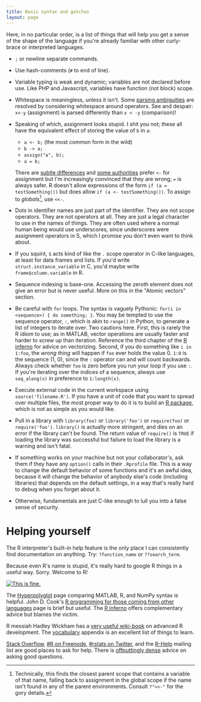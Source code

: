 ```yaml
---
title: Basic syntax and gotchas
layout: page
---
```


Here, in no particular order, is a list of things that will help you get a sense of the shape of the language if you're already familiar with other curly-brace or interpreted languages.

* `;` or newline separate commands.
* Use hash-comments (`#` to end of line).
* Variable typing is weak and dynamic; variables are not declared before use. Like PHP and Javascript, variables have function (not block) scope.
* Whitespace is meaningless, unless it isn't. Some [parsing ambiguities](http://shape-of-code.coding-guidelines.com/2012/02/29/parsing-r-code-freedom-of-expression-is-not-always-a-good-idea/) are resolved by considering whitespace around operators. See and despair: `x<-y` (assignment) is parsed differently than `x < -y` (comparison)!

* Speaking of which, assignment looks stupid. I shit you not; these all have the equivalent effect of storing the value of `b` in `a`:

    *  `a <- b;` (the most common form in the wild)
    *  `b -> a;`
    * `assign("a", b);`
    * `a = b;`

    There are [subtle differences](http://stackoverflow.com/questions/1741820/assignment-operators-in-r-and) and [some authorities](http://google-styleguide.googlecode.com/svn/trunk/google-r-style.html#assignment) prefer `<-` for assignment but I'm increasingly convinced that they are wrong; `=` is always safer. R doesn't allow expressions of the form `if (a = testSomething())` but does allow `if (a <- testSomething())`. To assign to *globals*[^globals], use `<<-`.

* Dots in identifier names are just part of the identifier. They are not scope operators. They are not operators at all. They are just a legal character to use in the names of things. They are often used where a normal human being would use underscores, since underscores were assignment operators in S, which I promise you don't even want to think about.

* If you squint, `$` acts kind of like the `.` scope operator in C-like languages, at least for data frames and lists. If you'd write `struct.instance_variable` in C, you'd maybe write `frame$column.variable` in R.

* Sequence indexing is base-one. Accessing the zeroth element does not give an error but is never useful. More on this in the "Atomic vectors" section.
* Be careful with `for` loops. The syntax is vaguely Pythonic: `for(i in <sequence>) { do something; }`. You may be tempted to use the sequence operator, `:`, which is akin to `range()` in Python, to generate a list of integers to iterate over. Two cautions here. First, this is rarely the R idiom to use; as in MATLAB, vector operations are usually faster and harder to screw up than iteration. Reference the third chapter of the [R inferno](http://www.burns-stat.com/pages/Tutor/R_inferno.pdf) for advice on vectorizing. Second, if you do something like `i in 1:foo`, the *wrong thing* will happen if `foo` ever holds the value 0. `1:0` is the sequence (1, 0), since the `:` operator can and will count backwards. Always check whether `foo` is zero before you run your loop if you use `:`. If you're iterating over the indices of a sequence, always use `seq_along(x)` in preference to `1:length(x)`.

* Execute external code in the current workspace using `source('filename.R')`. If you have a unit of code that you want to spread over multiple files, the most proper way to do it is to build an [R package](http://r-pkgs.had.co.nz/), which is not as simple as you would like.

* Pull in a library with `library(foo)` or `library('foo')` or `require(foo)` or `require('foo')`. `library()` is actually more stringent, and dies on an error if the library can't be found. The return value of `require()` is `TRUE` if loading the library was successful but failure to load the library is a warning and isn't fatal.
* If something works on your machine but not your collaborator's, ask them if they have any `option()` calls in their `.Rprofile` file. This is a way to change the default behavior of some functions and it's an awful idea, because it will change the behavior of anybody else's code (including libraries) that depends on the default settings, in a way that's really hard to debug when you forget about it.
* Otherwise, fundamentals are just C-like enough to lull you into a false sense of security.

[^globals]: Technically, this finds the closest parent scope that contains a variable of that name, falling back to assignment in the global scope if the name isn't found in any of the parent environments. Consult `?"<<-"` for the gory details.

# Helping yourself

The R interpreter's built-in help feature is the only place I can consistently find documentation on anything. Try: `?function_name` or `??search_term`.

Because even R's name is stupid, it's really hard to google R things in a useful way. Sorry. Welcome to R!

[![This is fine.](https://i.imgur.com/c4jt321.png)](http://gunshowcomic.com/648)

The [Hyperpolyglot](http://hyperpolyglot.org/numerical-analysis) page comparing MATLAB, R, and NumPy syntax is helpful. John D. Cook's [R programming for those coming from other languages](http://www.johndcook.com/R_language_for_programmers.html) page is brief but useful. The [R inferno](http://www.burns-stat.com/pages/Tutor/R_inferno.pdf) offers complementary advice but blames the victim.

R messiah Hadley Wickham has a [very useful wiki-book](https://github.com/hadley/devtools/wiki) on advanced R development.  The [vocabulary](https://github.com/hadley/devtools/wiki/Vocabulary) appendix is an excellent list of things to learn.

[Stack Overflow](http://stackoverflow.com/questions/tagged/r), [#R on Freenode](https://webchat.freenode.net/?channels=R), [#rstats on Twitter](https://twitter.com/search?q=%23Rstats&src=typd), and the [R-Help](https://stat.ethz.ch/mailman/listinfo/r-help) mailing list are good places to ask for help. There is [offputtingly dense](http://www.r-project.org/posting-guide.html) advice on asking good questions.
